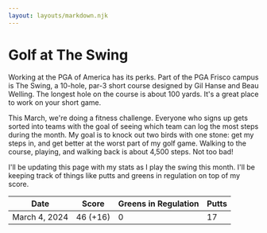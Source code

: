 ```yaml
---
layout: layouts/markdown.njk
---
```

# Golf at The Swing

Working at the PGA of America has its perks. Part of the PGA Frisco campus is
The Swing, a 10-hole, par-3 short course designed by Gil Hanse and Beau Welling.
The longest hole on the course is about 100 yards. It's a great place to work on
your short game. 

This March, we're doing a fitness challenge. Everyone who signs up gets sorted
into teams with the goal of seeing which team can log the most steps during the
month. My goal is to knock out two birds with one stone: get my steps in, and
get better at the worst part of my golf game. Walking to the course, playing,
and walking back is about 4,500 steps. Not too bad!

I'll be updating this page with my stats as I play the swing this month. I'll be
keeping track of things like putts and greens in regulation on top of my score.

| Date          | Score    | Greens in Regulation | Putts |
| ------------- | -------- | -------------------- | ----- |
| March 4, 2024 | 46 (+16) | 0                    | 17    |
